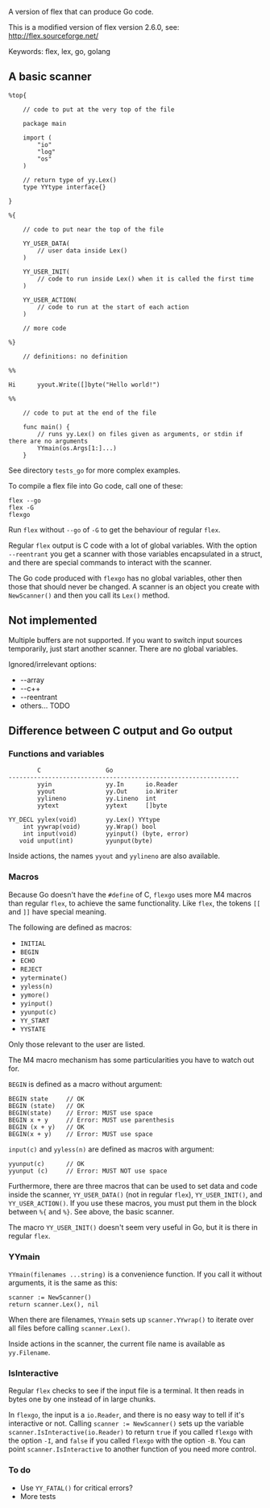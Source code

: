 A version of flex that can produce Go code.

This is a modified version of flex version 2.6.0, see: http://flex.sourceforge.net/

Keywords: flex, lex, go, golang

## A basic scanner

    %top{

        // code to put at the very top of the file

        package main

        import (
            "io"
            "log"
            "os"
        )

        // return type of yy.Lex()
        type YYtype interface{}

    }

    %{

        // code to put near the top of the file

        YY_USER_DATA(
            // user data inside Lex()
        )

        YY_USER_INIT(
            // code to run inside Lex() when it is called the first time
        )

        YY_USER_ACTION(
            // code to run at the start of each action
        )

        // more code

    %}

        // definitions: no definition

    %%

    Hi      yyout.Write([]byte("Hello world!")

    %%

        // code to put at the end of the file

        func main() {
            // runs yy.Lex() on files given as arguments, or stdin if there are no arguments
            YYmain(os.Args[1:]...)
        }

See directory `tests_go` for more complex examples.

To compile a flex file into Go code, call one of these:

    flex --go
    flex -G
    flexgo

Run `flex` without `--go` of `-G` to get the behaviour of regular `flex`.

Regular `flex` output is C code with a lot of global variables. With the
option `--reentrant` you get a scanner with those variables encapsulated
in a struct, and there are special commands to interact with the
scanner.

The Go code produced with `flexgo` has no global variables, other then
those that should never be changed. A scanner is an object you create
with `NewScanner()` and then you call its `Lex()` method.

## Not implemented

Multiple buffers are not supported. If you want to switch input sources
temporarily, just start another scanner. There are no global variables.

Ignored/irrelevant options:

 * --array
 * --c++
 * --reentrant
 * others... TODO

## Difference between C output and Go output

### Functions and variables

            C                  Go
    ----------------------------------------------------------------
            yyin               yy.In      io.Reader
            yyout              yy.Out     io.Writer
            yylineno           yy.Lineno  int
            yytext             yytext     []byte

    YY_DECL yylex(void)        yy.Lex() YYtype
        int yywrap(void)       yy.Wrap() bool
        int input(void)        yyinput() (byte, error)
       void unput(int)         yyunput(byte)

Inside actions, the names `yyout` and `yylineno` are also available.

### Macros

Because Go doesn't have the `#define` of C, `flexgo` uses more M4 macros
than regular `flex`, to achieve the same functionality. Like `flex`, the
tokens `[[` and `]]` have special meaning.

The following are defined as macros:

 * `INITIAL`
 * `BEGIN`
 * `ECHO`
 * `REJECT`
 * `yyterminate()`
 * `yyless(n)`
 * `yymore()`
 * `yyinput()`
 * `yyunput(c)`
 * `YY_START`
 * `YYSTATE`

Only those relevant to the user are listed.

The M4 macro mechanism has some particularities you have to watch out
for.

`BEGIN` is defined as a macro without argument:

    BEGIN state     // OK
    BEGIN (state)   // OK
    BEGIN(state)    // Error: MUST use space
    BEGIN x + y     // Error: MUST use parenthesis
    BEGIN (x + y)   // OK
    BEGIN(x + y)    // Error: MUST use space

`input(c)` and `yyless(n)` are defined as macros with argument:

    yyunput(c)      // OK
    yyunput (c)     // Error: MUST NOT use space

Furthermore, there are three macros that can be used to set data and
code inside the scanner, `YY_USER_DATA()` (not in regular `flex`),
`YY_USER_INIT()`, and `YY_USER_ACTION()`. If you use these macros, you
must put them in the block between `%{` and `%}`. See above, the basic
scanner.

The macro `YY_USER_INIT()` doesn't seem very useful in
Go, but it is there in regular `flex`.

### YYmain

`YYmain(filenames ...string)` is a convenience function. If you call it
without arguments, it is the same as this:

    scanner := NewScanner()
    return scanner.Lex(), nil

When there are filenames, `YYmain` sets up `scanner.YYwrap()` to iterate
over all files before calling `scanner.Lex()`.

Inside actions in the scanner, the current file name is available as
`yy.Filename`.

### IsInteractive

Regular `flex` checks to see if the input file is a terminal. It then
reads in bytes one by one instead of in large chunks.

In `flexgo`, the input is a `io.Reader`, and there is no easy way to
tell if it's interactive or not. Calling `scanner := NewScanner()` sets
up the variable `scanner.IsInteractive(io.Reader)` to return `true` if
you called `flexgo` with the option `-I`, and `false` if you called
`flexgo` with the option `-B`. You can point `scanner.IsInteractive` to
another function of you need more control.

### To do

 * Use `YY_FATAL()` for critical errors?
 * More tests

